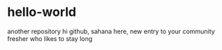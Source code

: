 # hello-world
another repository
hi github,
sahana here, new entry to your community
fresher who likes to stay long
